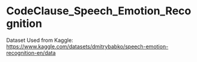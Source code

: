 # CodeClause_Speech_Emotion_Recognition

Dataset Used from Kaggle: https://www.kaggle.com/datasets/dmitrybabko/speech-emotion-recognition-en/data
